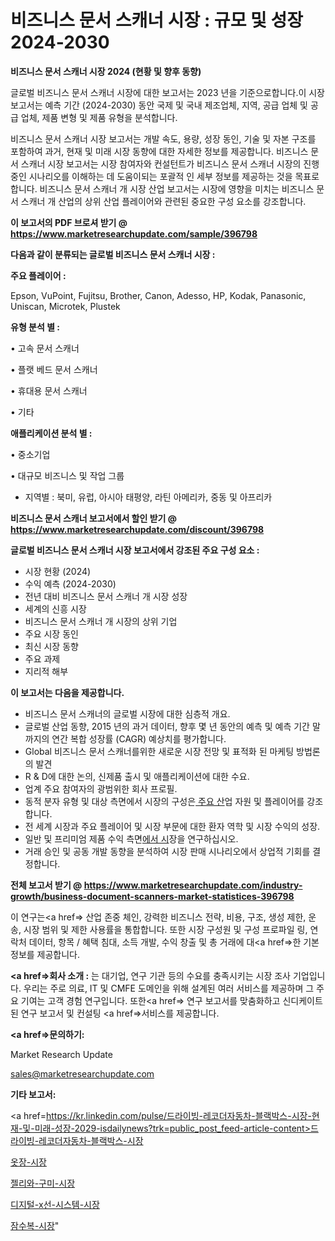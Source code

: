 # 비즈니스 문서 스캐너 시장 : 규모 및 성장 2024-2030

<strong>비즈니스 문서 스캐너 시장 2024 (현황 및 향후 동향)</strong>

글로벌 비즈니스 문서 스캐너 시장에 대한 보고서는 2023 년을 기준으로합니다.이 시장 보고서는 예측 기간 (2024-2030) 동안 국제 및 국내 제조업체, 지역, 공급 업체 및 공급 업체, 제품 변형 및 제품 유형을 분석합니다.

비즈니스 문서 스캐너 시장 보고서는 개발 속도, 용량, 성장 동인, 기술 및 자본 구조를 포함하여 과거, 현재 및 미래 시장 동향에 대한 자세한 정보를 제공합니다. 비즈니스 문서 스캐너 시장 보고서는 시장 참여자와 컨설턴트가 비즈니스 문서 스캐너 시장의 진행중인 시나리오를 이해하는 데 도움이되는 포괄적 인 세부 정보를 제공하는 것을 목표로합니다. 비즈니스 문서 스캐너 개 시장 산업 보고서는 시장에 영향을 미치는 비즈니스 문서 스캐너 개 산업의 상위 산업 플레이어와 관련된 중요한 구성 요소를 강조합니다.



<strong>이 보고서의 PDF 브로셔 받기 @ <a href=https://www.marketresearchupdate.com/sample/396798>https://www.marketresearchupdate.com/sample/396798</a></strong>



<strong>다음과 같이 분류되는 글로벌 비즈니스 문서 스캐너 시장 :</strong>



<strong>주요 플레이어 :</strong>

Epson, VuPoint, Fujitsu, Brother, Canon, Adesso, HP, Kodak, Panasonic, Uniscan, Microtek, Plustek



<strong>유형 분석 별 :</strong>

• 고속 문서 스캐너

• 플랫 베드 문서 스캐너

• 휴대용 문서 스캐너

• 기타



<strong>애플리케이션 분석 별 :</strong>

• 중소기업

• 대규모 비즈니스 및 작업 그룹

<ul>
  <li>지역별 : 북미, 유럽, 아시아 태평양, 라틴 아메리카, 중동 및 아프리카</li>
</ul>


<strong>비즈니스 문서 스캐너 보고서에서 할인 받기 @ <a href=https://www.marketresearchupdate.com/discount/396798>https://www.marketresearchupdate.com/discount/396798</a></strong>



<strong>글로벌 비즈니스 문서 스캐너 시장 보고서에서 강조된 주요 구성 요소 :</strong>
<ul>
  <li>시장 현황 (2024)</li>
  <li>수익 예측 (2024-2030)</li>
  <li>전년 대비 비즈니스 문서 스캐너 개 시장 성장</li>
  <li>세계의 신흥 시장</li>
  <li>비즈니스 문서 스캐너 개 시장의 상위 기업</li>
  <li>주요 시장 동인</li>
  <li>최신 시장 동향</li>
  <li>주요 과제</li>
  <li>지리적 해부</li>
</ul>


<strong>이 보고서는 다음을 제공합니다.</strong>
<ul>
  <li>비즈니스 문서 스캐너의 글로벌 시장에 대한 심층적 개요.</li>
  <li>글로벌 산업 동향, 2015 년의 과거 데이터, 향후 몇 년 동안의 예측 및 예측 기간 말까지의 연간 복합 성장률 (CAGR) 예상치를 평가합니다.</li>
  <li>Global 비즈니스 문서 스캐너를위한 새로운 시장 전망 및 표적화 된 마케팅 방법론의 발견</li>
  <li>R &amp; D에 대한 논의, 신제품 출시 및 애플리케이션에 대한 수요.</li>
  <li>업계 주요 참여자의 광범위한 회사 프로필.</li>
  <li>동적 분자 유형 및 대상 측면에서 시장의 구성은<a href=> 주요 산</a>업 자원 및 플레이어를 강조합니다.</li>
  <li>전 세계 시장과 주요 플레이어 및 시장 부문에 대한 환자 역학 및 시장 수익의 성장.</li>
  <li>일반 및 프리미엄 제품 수익 측면<a href=>에서 시</a>장을 연구하십시오.</li>
  <li>거래 승인 및 공동 개발 동향을 분석하여 시장 판매 시나리오에서 상업적 기회를 결정합니다.</li>
</ul>



<strong>전체 보고서 받기 @ <a href=https://www.marketresearchupdate.com/industry-growth/business-document-scanners-market-statistices-396798>https://www.marketresearchupdate.com/industry-growth/business-document-scanners-market-statistices-396798</a></strong>

이 연구는<a href=> 산업 존중</a> 체인, 강력한 비즈니스 전략, 비용, 구조, 생성 제한, 운송, 시장 범위 및 제한 사용률을 통합합니다. 또한 시장 구성원 및 구성 프로파일 링, 연락처 데이터, 항목 / 혜택 침대, 소득 개발, 수익 창출 및 총 거래에 대<a href=>한 기본 </a>정보를 제공합니다.



<strong><a href=>회사 소</a>개 :</strong>
는 대기업, 연구 기관 등의 수요를 충족시키는 시장 조사 기업입니다. 우리는 주로 의료, IT 및 CMFE 도메인을 위해 설계된 여러 서비스를 제공하며 그 주요 기여는 고객 경험 연구입니다. 또한<a href=> 연구 보</a>고서를 맞춤화하고 신디케이트 된 연구 보고서 및 컨설팅 <a href=>서비스</a>를 제공합니다.



<strong><a href=>문의하기:</a></strong>

Market Research Update

sales@marketresearchupdate.com



<strong>기타 보고서:</strong>

<a href=https://kr.linkedin.com/pulse/드라이빙-레코더자동차-블랙박스-시장-현재-및-미래-성장-2029-isdailynews?trk=public_post_feed-article-content>드라이빙-레코더자동차-블랙박스-시장</a>

<a href=https://www.linkedin.com/pulse/옷장-시장-현재-및-미래-성장-2029-analytics-alchemy-360-analysis/>옷장-시장</a>

<a href=https://www.linkedin.com/pulse/젤리와-구미-시장-동향-및-성장-전망-consumer-connection-chronicles-24--x8lcf/>젤리와-구미-시장</a>

<a href=https://www.linkedin.com/pulse/디지털-x선-시스템-시장-세분화-연구-및-목표-고객2029년-ajq4f/>디지털-x선-시스템-시장</a>

<a href=https://www.linkedin.com/pulse/잠수복-시장-경쟁-분석-및-성장-잠재력-2030-trendsetters-talk-360-analysis-ktqvf/>잠수복-시장</a>"
